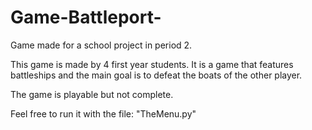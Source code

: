 # Game-Battleport-
Game made for a school project in period 2.

This game is made by 4 first year students. It is a game that features battleships and the main goal is to defeat the boats of the other player.

The game is playable but not complete. 

Feel free to run it with the file: "TheMenu.py"
